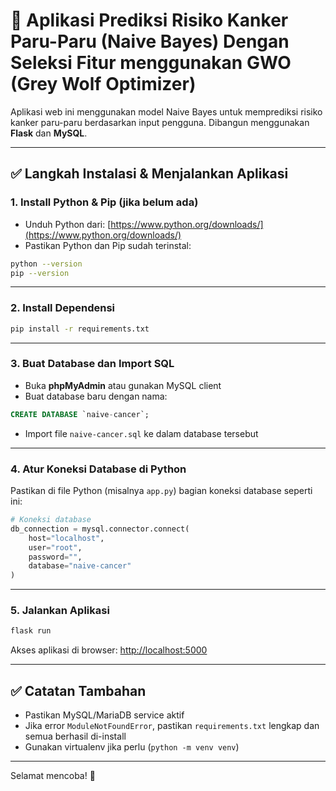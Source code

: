 # 🚀 Aplikasi Prediksi Risiko Kanker Paru-Paru (Naive Bayes) Dengan Seleksi Fitur menggunakan GWO (Grey Wolf Optimizer)

Aplikasi web ini menggunakan model Naive Bayes untuk memprediksi risiko kanker paru-paru berdasarkan input pengguna. Dibangun menggunakan **Flask** dan **MySQL**.

---

## ✅ Langkah Instalasi & Menjalankan Aplikasi

### 1. Install Python & Pip (jika belum ada)

- Unduh Python dari: [https://www.python.org/downloads/](https://www.python.org/downloads/)
- Pastikan Python dan Pip sudah terinstal:

```bash
python --version
pip --version
```

---

### 2. Install Dependensi

```bash
pip install -r requirements.txt
```

---

### 3. Buat Database dan Import SQL

- Buka **phpMyAdmin** atau gunakan MySQL client
- Buat database baru dengan nama:

```sql
CREATE DATABASE `naive-cancer`;
```

- Import file `naive-cancer.sql` ke dalam database tersebut

---

### 4. Atur Koneksi Database di Python

Pastikan di file Python (misalnya `app.py`) bagian koneksi database seperti ini:

```python
# Koneksi database
db_connection = mysql.connector.connect(
    host="localhost",
    user="root",
    password="",
    database="naive-cancer"
)
```

---

### 5. Jalankan Aplikasi

```bash
flask run
```

Akses aplikasi di browser: [http://localhost:5000](http://localhost:5000)

---

## ✅ Catatan Tambahan

- Pastikan MySQL/MariaDB service aktif
- Jika error `ModuleNotFoundError`, pastikan `requirements.txt` lengkap dan semua berhasil di-install
- Gunakan virtualenv jika perlu (`python -m venv venv`)

---

Selamat mencoba! 🚀
